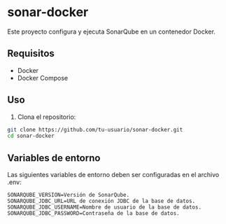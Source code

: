 # sonar-docker

Este proyecto configura y ejecuta SonarQube en un contenedor Docker.

## Requisitos

- Docker
- Docker Compose

## Uso

1. Clona el repositorio:
```sh
git clone https://github.com/tu-usuario/sonar-docker.git
cd sonar-docker
```

## Variables de entorno

Las siguientes variables de entorno deben ser configuradas en el archivo .env:  

```dotenv
SONARQUBE_VERSION=Versión de SonarQube.
SONARQUBE_JDBC_URL=URL de conexión JDBC de la base de datos.
SONARQUBE_JDBC_USERNAME=Nombre de usuario de la base de datos.
SONARQUBE_JDBC_PASSWORD=Contraseña de la base de datos.
```